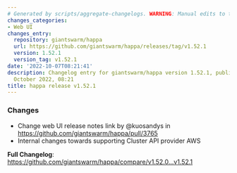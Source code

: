 ```yaml
---
# Generated by scripts/aggregate-changelogs. WARNING: Manual edits to this files will be overwritten.
changes_categories:
- Web UI
changes_entry:
  repository: giantswarm/happa
  url: https://github.com/giantswarm/happa/releases/tag/v1.52.1
  version: 1.52.1
  version_tag: v1.52.1
date: '2022-10-07T08:21:41'
description: Changelog entry for giantswarm/happa version 1.52.1, published on 07
  October 2022, 08:21
title: happa release v1.52.1
---
```


<!-- Release notes generated using configuration in .github/release.yml at main -->

### Changes
* Change web UI release notes link by @kuosandys in https://github.com/giantswarm/happa/pull/3765
* Internal changes towards supporting Cluster API provider AWS

**Full Changelog**: https://github.com/giantswarm/happa/compare/v1.52.0...v1.52.1
